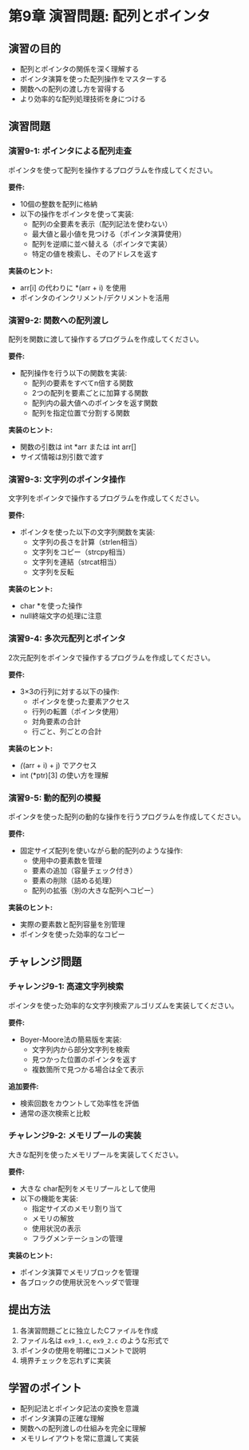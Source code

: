 # 第9章 演習問題: 配列とポインタ

## 演習の目的
- 配列とポインタの関係を深く理解する
- ポインタ演算を使った配列操作をマスターする
- 関数への配列の渡し方を習得する
- より効率的な配列処理技術を身につける

## 演習問題

### 演習9-1: ポインタによる配列走査 
ポインタを使って配列を操作するプログラムを作成してください。

**要件:**
- 10個の整数を配列に格納
- 以下の操作をポインタを使って実装:
  - 配列の全要素を表示（配列記法を使わない）
  - 最大値と最小値を見つける（ポインタ演算使用）
  - 配列を逆順に並べ替える（ポインタで実装）
  - 特定の値を検索し、そのアドレスを返す

**実装のヒント:**
- arr[i] の代わりに *(arr + i) を使用
- ポインタのインクリメント/デクリメントを活用

### 演習9-2: 関数への配列渡し 
配列を関数に渡して操作するプログラムを作成してください。

**要件:**
- 配列操作を行う以下の関数を実装:
  - 配列の要素をすべてn倍する関数
  - 2つの配列を要素ごとに加算する関数
  - 配列内の最大値へのポインタを返す関数
  - 配列を指定位置で分割する関数

**実装のヒント:**
- 関数の引数は int *arr または int arr[]
- サイズ情報は別引数で渡す

### 演習9-3: 文字列のポインタ操作 
文字列をポインタで操作するプログラムを作成してください。

**要件:**
- ポインタを使った以下の文字列関数を実装:
  - 文字列の長さを計算（strlen相当）
  - 文字列をコピー（strcpy相当）
  - 文字列を連結（strcat相当）
  - 文字列を反転

**実装のヒント:**
- char *を使った操作
- null終端文字の処理に注意

### 演習9-4: 多次元配列とポインタ
2次元配列をポインタで操作するプログラムを作成してください。

**要件:**
- 3×3の行列に対する以下の操作:
  - ポインタを使った要素アクセス
  - 行列の転置（ポインタ使用）
  - 対角要素の合計
  - 行ごと、列ごとの合計

**実装のヒント:**
- *(*(arr + i) + j) でアクセス
- int (*ptr)[3] の使い方を理解

### 演習9-5: 動的配列の模擬 
ポインタを使った配列の動的な操作を行うプログラムを作成してください。

**要件:**
- 固定サイズ配列を使いながら動的配列のような操作:
  - 使用中の要素数を管理
  - 要素の追加（容量チェック付き）
  - 要素の削除（詰める処理）
  - 配列の拡張（別の大きな配列へコピー）

**実装のヒント:**
- 実際の要素数と配列容量を別管理
- ポインタを使った効率的なコピー

## チャレンジ問題

### チャレンジ9-1: 高速文字列検索
ポインタを使った効率的な文字列検索アルゴリズムを実装してください。

**要件:**
- Boyer-Moore法の簡易版を実装:
  - 文字列内から部分文字列を検索
  - 見つかった位置のポインタを返す
  - 複数箇所で見つかる場合は全て表示

**追加要件:**
- 検索回数をカウントして効率性を評価
- 通常の逐次検索と比較

### チャレンジ9-2: メモリプールの実装
大きな配列を使ったメモリプールを実装してください。

**要件:**
- 大きな char配列をメモリプールとして使用
- 以下の機能を実装:
  - 指定サイズのメモリ割り当て
  - メモリの解放
  - 使用状況の表示
  - フラグメンテーションの管理

**実装のヒント:**
- ポインタ演算でメモリブロックを管理
- 各ブロックの使用状況をヘッダで管理

## 提出方法
1. 各演習問題ごとに独立したCファイルを作成
2. ファイル名は `ex9_1.c`, `ex9_2.c` のような形式で
3. ポインタの使用を明確にコメントで説明
4. 境界チェックを忘れずに実装

## 学習のポイント
- 配列記法とポインタ記法の変換を意識
- ポインタ演算の正確な理解
- 関数への配列渡しの仕組みを完全に理解
- メモリレイアウトを常に意識して実装